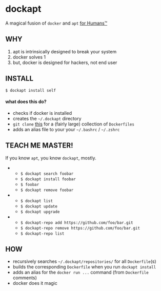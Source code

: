 # dockapt
A magical fusion of `docker` and `apt` [for Humans™](https://www.kennethreitz.org/projects)

## WHY
1. apt is intrinsically designed to break your system
2. docker solves 1 
3. but, docker is designed for hackers, not end user

## INSTALL
`$ dockapt install self`

#### what does this do?
- checks if docker is installed
- creates the `~/.dockapt` directory
- `git clone` [this](https://github.com/jessfraz/dockerfiles) for a (fairly large) collection of `Dockerfiles`  
- adds an alias file to your your `~/.bashrc` / `~/.zshrc`


## TEACH ME MASTER!
If you know `apt`, you know `dockapt`, mostly.

-
    + `$ dockapt search foobar`
    + `$ dockapt install foobar`
    + `$ foobar`
    + `$ dockapt remove foobar`

-
    + `$ dockapt list`
    + `$ dockapt update`
    + `$ dockapt upgrade`

- 
    + `$ dockapt-repo add https://github.com/foo/bar.git`
    + `$ dockapt-repo remove https://github.com/foo/bar.git`
    + `$ dockapt-repo list`

## HOW
- recursively searches `~/.dockapt/repositories/` for all `Dockerfile`(s) 
- builds the corresponding `Dockerfile` when you run `dockapt install`
- adds an alias for the `docker run ...` command (from `Dockerfile` comments)
- docker does it magic

